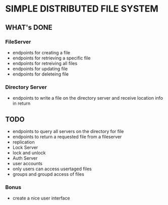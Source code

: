 # SIMPLE DISTRIBUTED FILE SYSTEM

## WHAT's DONE

### FileServer
* endpoints for creating a file
* endpoints for retrieving a specific file
* endpoints for retreiving all files
* endpoints for updating file
* endpoints for deleteing file

### Directory Server
* endpoints to write a file on the directory server and receive location info in return


## TODO
* endpoints to query all servers on the directory for file
* endpoints to return a requested file from a fileserver
* replication
* Lock Server
* lock and unlock
* Auth Server
* user accounts
* only users can access usertaged files
* groups and groupd access of files

### Bonus
* create a nice user interface

